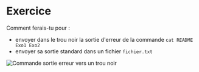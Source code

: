 # Exercice

Comment ferais-tu pour :
* envoyer dans le trou noir la sortie d'erreur de la commande `cat README Exo1 Exo2`
* envoyer sa sortie standard dans un fichier `fichier.txt`


<img src="./assets/commande_ss_se_to_file_trash.png" alt="Commande sortie erreur vers un trou noir"/>

